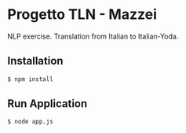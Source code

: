 # Progetto TLN - Mazzei

NLP exercise. Translation from Italian to Italian-Yoda.

## Installation

```bash
$ npm install 
```

## Run Application

```bash
$ node app.js 
```